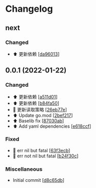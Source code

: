 # Changelog

<a name="next"></a>
## next

### Changed

- ⬆️ 更新依赖 [[da96013](https://github.com/lyj0309/jwc-lib/commit/da96013a5645523c621464add42e2888bd21a8db)]


<a name="0.0.1"></a>
## 0.0.1 (2022-01-22)

### Changed

- ⬆️ 更新依赖 [[a511d01](https://github.com/lyj0309/jwc-lib/commit/a511d018ec74571a4e8cee0990c43bdc12400eb9)]
- ⬆️ 更新依赖 [[b84fa50](https://github.com/lyj0309/jwc-lib/commit/b84fa50eecb9ba47aa2d384ebe7c778fabbac7eb)]
- 🎨 更新读取策略 [[26eb77e](https://github.com/lyj0309/jwc-lib/commit/26eb77e15eb83ede88b74f6265e30bc8660438a2)]
- ⬆️ Update go.mod [[2bef217](https://github.com/lyj0309/jwc-lib/commit/2bef21755a785bc1c3eab951bf6df04155f195b8)]
- ⬆️ Baselib fix [[87030ab](https://github.com/lyj0309/jwc-lib/commit/87030abcec5adf7678b7059c49381cb4dc0ad8b6)]
- ⬆️ Add yaml dependencies [[e618ccf](https://github.com/lyj0309/jwc-lib/commit/e618ccfc48bf2885f6a2d02fae5ff8db54ac6d93)]

### Fixed

- 🐛 err nil but fatal [[63f3ecb](https://github.com/lyj0309/jwc-lib/commit/63f3ecb13a2a9016fecd8db9379edf1aea1ad779)]
- 🐛 err not nil but fatal [[b24f30c](https://github.com/lyj0309/jwc-lib/commit/b24f30c67989c82e746d3f181a78df7155cbed86)]

### Miscellaneous

-  Initial commit [[d8c65db](https://github.com/lyj0309/jwc-lib/commit/d8c65db6d5e99221c9aed1fe2037c11228a7f4e2)]


